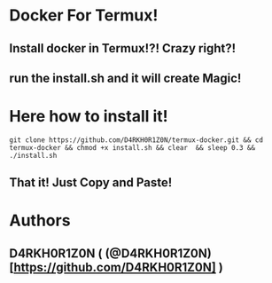 # Docker For Termux!

## Install docker in Termux!?! Crazy right?!
## run the install.sh and it will create Magic!

# Here how to install it!

```
git clone https://github.com/D4RKH0R1Z0N/termux-docker.git && cd termux-docker && chmod +x install.sh && clear  && sleep 0.3 && ./install.sh
```

## That it! Just Copy and Paste!

# Authors

## D4RKH0R1Z0N ( (@D4RKH0R1Z0N)[https://github.com/D4RKH0R1Z0N] )
